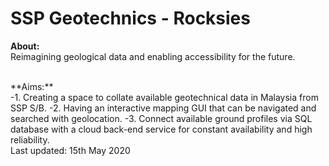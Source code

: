 # SSP Geotechnics - Rocksies 

**About:**
<br>
Reimagining geological data and enabling accessibility for the future. 

<br>
**Aims:**<br>
-1. Creating a space to collate available geotechnical data in Malaysia from SSP S/B. 
-2. Having an interactive mapping GUI that can be navigated and searched with geolocation. 
-3. Connect available ground profiles via SQL database with a cloud back-end service for constant availability and high reliability. 

<br> 
Last updated: 15th May 2020 
